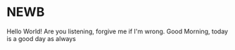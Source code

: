 # NEWB

Hello World! Are you listening, forgive me if I'm wrong.
Good Morning, today is a good day as always
